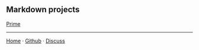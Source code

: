 ## Markdown projects

[Prime](https://nikahmadz.github.io/prime)

***

[Home][1] &middot;
[Github][2] &middot;
[Discuss][3]

[1]:https://nikahmadz.github.io
[2]:https://github.com/nikahmadz
[3]:https://github.com/nikahmadz/nikahmadz.github.io/discussions "Go to Discusssion Room"
